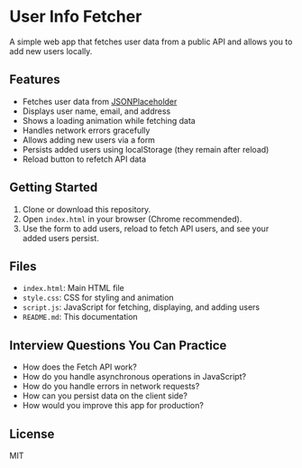 # User Info Fetcher

A simple web app that fetches user data from a public API and allows you to add new users locally.

## Features
- Fetches user data from [JSONPlaceholder](https://jsonplaceholder.typicode.com/users)
- Displays user name, email, and address
- Shows a loading animation while fetching data
- Handles network errors gracefully
- Allows adding new users via a form
- Persists added users using localStorage (they remain after reload)
- Reload button to refetch API data

## Getting Started
1. Clone or download this repository.
2. Open `index.html` in your browser (Chrome recommended).
3. Use the form to add users, reload to fetch API users, and see your added users persist.

## Files
- `index.html`: Main HTML file
- `style.css`: CSS for styling and animation
- `script.js`: JavaScript for fetching, displaying, and adding users
- `README.md`: This documentation

## Interview Questions You Can Practice
- How does the Fetch API work?
- How do you handle asynchronous operations in JavaScript?
- How do you handle errors in network requests?
- How can you persist data on the client side?
- How would you improve this app for production?

## License
MIT

